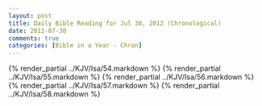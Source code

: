 ```yaml
---
layout: post
title: Daily Bible Reading for Jul 30, 2012 (Chronological)
date: 2012-07-30
comments: true
categories: [Bible in a Year - Chron]
---
```

{% render_partial ../KJV/Isa/54.markdown %}
{% render_partial ../KJV/Isa/55.markdown %}
{% render_partial ../KJV/Isa/56.markdown %}
{% render_partial ../KJV/Isa/57.markdown %}
{% render_partial ../KJV/Isa/58.markdown %}
